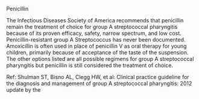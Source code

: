 Penicillin

The Infectious Diseases Society of America recommends that penicillin remain the treatment of choice for group A streptococcal pharyngitis because of its proven efficacy, safety, narrow spectrum, and low cost. Penicillin-resistant group A Streptococcus has never been documented. Amoxicillin is often used in place of penicillin V as oral therapy for young children, primarily because of acceptance of the taste of the suspension. The other options listed are all possible regimens for group A streptococcal pharyngitis but penicillin is still considered the treatment of choice.

Ref: Shulman ST, Bisno AL, Clegg HW, et al: Clinical practice guideline for the diagnosis and management of group A
streptococcal pharyngitis: 2012 update by the